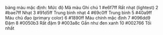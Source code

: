 bảng màu mặc định:
Mức độ	    Mã màu	        Ghi chú
1	      #e6f7ff	       Rất nhạt (lightest)
2	      #bae7ff	       Nhạt
3	      #91d5ff	       Trung bình nhạt
4	      #69c0ff	       Trung bình
5	      #40a9ff	       Màu chủ đạo (primary color)
6	      #1890ff	       Màu chính mặc định
7	      #096dd9	       Đậm
8	      #0050b3	       Rất đậm
9	      #003a8c	       Gần như đen xanh
10	      #002766	       Tối nhất